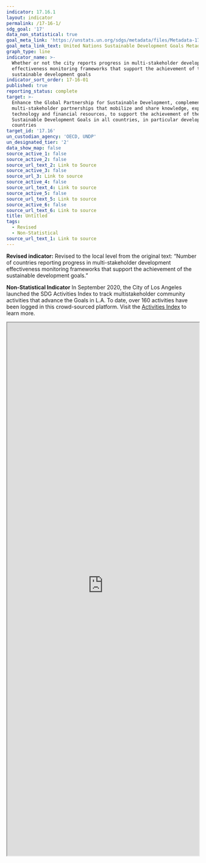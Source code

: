 ```yaml
---
indicator: 17.16.1
layout: indicator
permalink: /17-16-1/
sdg_goal: '17'
data_non_statistical: true
goal_meta_link: 'https://unstats.un.org/sdgs/metadata/files/Metadata-17-16-01.pdf'
goal_meta_link_text: United Nations Sustainable Development Goals Metadata (pdf 468kB)
graph_type: line
indicator_name: >-
  Whether or not the city reports progress in multi-stakeholder development
  effectiveness monitoring frameworks that support the achievement of the
  sustainable development goals
indicator_sort_order: 17-16-01
published: true
reporting_status: complete
target: >-
  Enhance the Global Partnership for Sustainable Development, complemented by
  multi-stakeholder partnerships that mobilize and share knowledge, expertise,
  technology and financial resources, to support the achievement of the
  Sustainable Development Goals in all countries, in particular developing
  countries
target_id: '17.16'
un_custodian_agency: 'OECD, UNDP'
un_designated_tier: '2'
data_show_map: false
source_active_1: false
source_active_2: false
source_url_text_2: Link to Source
source_active_3: false
source_url_3: Link to source
source_active_4: false
source_url_text_4: Link to source
source_active_5: false
source_url_text_5: Link to source
source_active_6: false
source_url_text_6: Link to source
title: Untitled
tags:
  - Revised
  - Non-Statistical
source_url_text_1: Link to source
---
```

**Revised indicator:** Revised to the local level from the original text: “Number of countries reporting progress in multi-stakeholder development effectiveness monitoring frameworks that support the achievement of the sustainable development goals.”

**Non-Statistical Indicator**
In September 2020, the City of Los Angeles launched the SDG Activities Index to track multistakeholder community activities that advance the Goals in L.A. To date, over 160 activities have been logged in this crowd-sourced platform. Visit the [Activities Index](https://sdg.lamayor.org/get-involved/sdg-activities-index) to learn more. 
<iframe width="100%" height="1400px" src="https://unruffled-nobel-fc6321.netlify.com/"></iframe><br><br>
